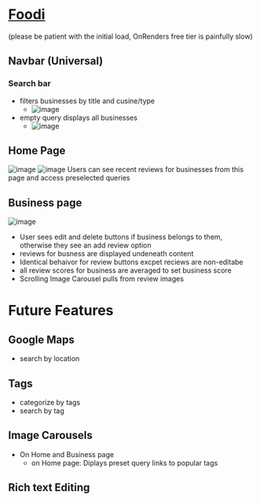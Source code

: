 # [Foodi](https://foodi.onrender.com/)
(please be patient with the initial load, OnRenders free tier is painfully slow)

## Navbar (Universal)

### Search bar
* filters businesses by title and cusine/type
  * ![image](https://user-images.githubusercontent.com/63429309/172107702-8f722a62-6db7-4f2f-8ed0-4d2bd5589e27.png)  
* empty query displays all businesses
  * ![image](https://user-images.githubusercontent.com/63429309/218574975-1366cf3d-a5d1-4e6d-aa58-afa8ce193926.png) 


## Home Page 
![image](https://user-images.githubusercontent.com/63429309/218576627-917681f1-1b21-450e-adb3-830a6b337f3b.png)
![image](https://user-images.githubusercontent.com/63429309/218576694-1e7f5786-051c-4ffe-955b-696562b5c410.png)
Users can see recent reviews for businesses from this page and access preselected queries

## Business page
![image](https://user-images.githubusercontent.com/63429309/218576954-74a628fb-b13c-455e-bc9a-e80c13440442.png)

* User sees edit and delete buttons if business belongs to them, otherwise they see an add review option
* reviews for busness are displayed undeneath content
* Identical behaivor for review buttons excpet reciews are non-editabe
* all review scores for business are averaged to set business score
* Scrolling Image Carousel pulls from review images

# Future Features

## Google Maps
  * search by location
 
## Tags
  * categorize by tags
  * search by tag
 
## Image Carousels
  * On Home and Business page
    * on Home page: Diplays preset query links to popular tags

## Rich text Editing
 
